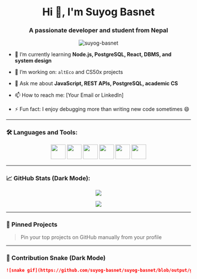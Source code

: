 <h1 align="center">Hi 👋, I'm Suyog Basnet</h1>
<h3 align="center">A passionate developer and student from Nepal</h3>

<p align="center">
  <img src="https://komarev.com/ghpvc/?username=suyog-basnet&label=Profile%20views&color=6e40c9&style=flat" alt="suyog-basnet" />
</p>

- 🌱 I’m currently learning **Node.js, PostgreSQL, React, DBMS, and system design**

- 🔭 I’m working on: `altEco` and CS50x projects

- 💬 Ask me about **JavaScript, REST APIs, PostgreSQL, academic CS**

- 📫 How to reach me: [Your Email or LinkedIn]

- ⚡ Fun fact: I enjoy debugging more than writing new code sometimes 😄

---

### 🛠️ Languages and Tools:

<p align="center">
  <img src="https://cdn.jsdelivr.net/gh/devicons/devicon/icons/javascript/javascript-original.svg" width="40"/>
  <img src="https://cdn.jsdelivr.net/gh/devicons/devicon/icons/react/react-original.svg" width="40"/>
  <img src="https://cdn.jsdelivr.net/gh/devicons/devicon/icons/nodejs/nodejs-original.svg" width="40"/>
  <img src="https://cdn.jsdelivr.net/gh/devicons/devicon/icons/postgresql/postgresql-original.svg" width="40"/>
  <img src="https://cdn.jsdelivr.net/gh/devicons/devicon/icons/git/git-original.svg" width="40"/>
  <img src="https://cdn.jsdelivr.net/gh/devicons/devicon/icons/vscode/vscode-original.svg" width="40"/>
</p>

---

### 📈 GitHub Stats (Dark Mode):

<p align="center">
  <img src="https://github-readme-stats.vercel.app/api?username=suyog-basnet&show_icons=true&theme=radical" />
</p>

<p align="center">
  <img src="https://github-readme-streak-stats.herokuapp.com/?user=suyog-basnet&theme=radical" />
</p>

---

### 🧩 Pinned Projects

> Pin your top projects on GitHub manually from your profile

---

### 🐍 Contribution Snake (Dark Mode)

```md
![snake gif](https://github.com/suyog-basnet/suyog-basnet/blob/output/github-contribution-grid-snake-dark.svg)
